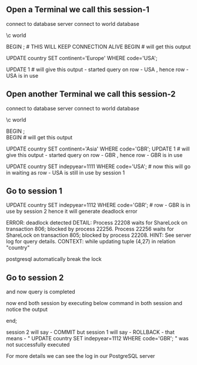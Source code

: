 
## Open a Terminal we call this session-1
connect to database server
connect to world database 

\c world

BEGIN ;  # THIS WILL KEEP CONNECTION ALIVE
BEGIN  # will get this output

UPDATE country SET continent='Europe' WHERE code='USA';   

UPDATE 1  # will give this output - started query on row - USA , hence row - USA  is in use



## Open another Terminal we call this session-2

connect to database server
connect to world database 

\c world

BEGIN ;  
BEGIN # will get this output

UPDATE country SET continent='Asia' WHERE code='GBR';
UPDATE 1  # will give this output - started query on row - GBR , hence row - GBR  is in use

UPDATE country SET indepyear=1111 WHERE code='USA';  # now this will go in waiting as row - USA is still in use by session 1


## Go to session 1

UPDATE country SET indepyear=1112 WHERE code='GBR';  # row - GBR is in use by session 2 hence it will generate deadlock error

ERROR:  deadlock detected
DETAIL:  Process 22208 waits for ShareLock on transaction 806; blocked by process 22256.
Process 22256 waits for ShareLock on transaction 805; blocked by process 22208.
HINT:  See server log for query details.
CONTEXT:  while updating tuple (4,27) in relation "country"

postgresql automatically break the lock 


## Go to session 2

and now query is completed


now end both session by executing below command in both session and notice the output

end;

session 2 will say - COMMIT
but 
session 1 will say - ROLLBACK - that means - " UPDATE country SET indepyear=1112 WHERE code='GBR'; " was not successfully executed

For more details we can see the log in our PostgreSQL server